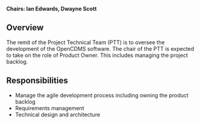 **Chairs: Ian Edwards, Dwayne Scott**

## Overview

The remit of the Project Technical Team (PTT) is to oversee the development of the OpenCDMS software. The chair of the PTT is expected to take on the role of Product Owner<!-- TODO: (see glossary on page 24)-->. This includes managing the project backlog.

## Responsibilities

- Manage the agile development process including owning the product backlog
- Requirements management
- Technical design and architecture
